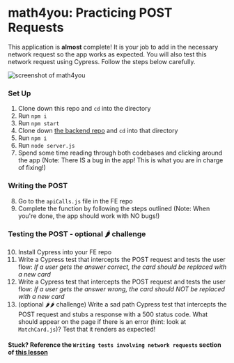 # math4you: Practicing POST Requests 

This application is **almost** complete! It is your job to add in the necessary network request so the app works as expected. You will also test this network request using Cypress. Follow the steps below carefully.

![screenshot of math4you](https://user-images.githubusercontent.com/51416773/176971256-42af243f-93ed-4e38-9332-9a52acdea107.png)

### Set Up
1. Clone down this repo and `cd` into the directory
2. Run `npm i`
3. Run `npm start`
4. Clone down [the backend repo](https://github.com/turingschool-examples/math4you-api) and `cd` into that directory
5. Run `npm i`
6. Run `node server.js`
7. Spend some time reading through both codebases and clicking around the app (Note: There IS a bug in the app! This is what you are in charge of fixing!)

### Writing the POST
8. Go to the `apiCalls.js` file in the FE repo
9. Complete the function by following the steps outlined (Note: When you're done, the app should work with NO bugs!)

### Testing the POST - optional 🌶 challenge
10. Install Cypress into your FE repo
11. Write a Cypress test that intercepts the POST request and tests the user flow: *If a user gets the answer correct, the card should be replaced with a new card* 
12. Write a Cypress test that intercepts the POST request and tests the user flow: *If a user gets the answer wrong, the card should NOT be replaced with a new card* 
13. (optional 🌶🌶 challenge) Write a sad path Cypress test that intercepts the POST request and stubs a response with a 500 status code. What should appear on the page if there is an error (hint: look at `MatchCard.js`)? Test that it renders as expected!

#### Stuck? Reference the `Writing tests involving network requests` section of [this lesson](https://frontend.turing.edu/lessons/module-3/intro-to-cypress-testing.html)
